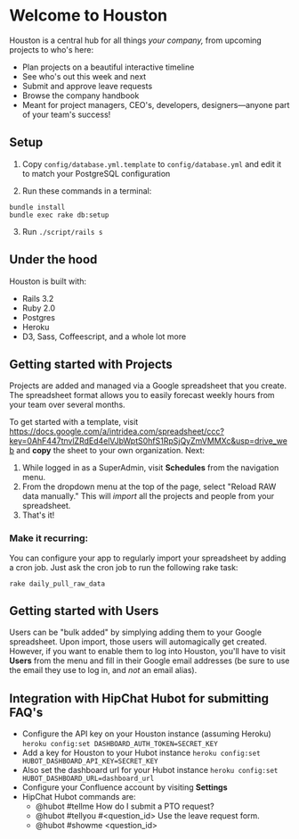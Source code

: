 # Welcome to Houston
Houston is a central hub for all things _your company,_ from upcoming projects to who's here:

- Plan projects on a beautiful interactive timeline
- See who's out this week and next
- Submit and approve leave requests
- Browse the company handbook
- Meant for project managers, CEO's, developers, designers—anyone part of your team's success!

## Setup

1. Copy `config/database.yml.template` to `config/database.yml` and edit it to match your PostgreSQL configuration

2. Run these commands in a terminal:
```
bundle install
bundle exec rake db:setup
```
3. Run `./script/rails s`

## Under the hood
Houston is built with:

- Rails 3.2
- Ruby 2.0
- Postgres
- Heroku 
- D3, Sass, Coffeescript, and a whole lot more 


## Getting started with Projects
Projects are added and managed via a Google spreadsheet that you create. The spreadsheet format allows you to easily forecast weekly hours from your team over several months. 

To get started with a template, visit https://docs.google.com/a/intridea.com/spreadsheet/ccc?key=0AhF447tnvlZRdEd4elVJbWptS0hfS1RpSjQyZmVMMXc&usp=drive_web and **copy** the sheet to your own organization. Next:

1. While logged in as a SuperAdmin, visit **Schedules** from the navigation menu. 
2. From the dropdown menu at the top of the page, select "Reload RAW data manually." This will _import_ all the projects and people from your spreadsheet.
3. That's it! 

### Make it recurring:
You can configure your app to regularly import your spreadsheet by adding a cron job. Just ask the cron job to run the following rake task:

```
rake daily_pull_raw_data
```
## Getting started with Users
Users can be "bulk added" by simplying adding them to your Google spreadsheet. Upon import, those users will automagically get created. However, if you want to enable them to log into Houston, you'll have to visit **Users** from the menu and fill in their Google email addresses (be sure to use the email they use to log in, and *not* an email alias).


## Integration with HipChat Hubot for submitting FAQ's
* Configure the API key on your Houston instance (assuming Heroku)
  `heroku config:set DASHBOARD_AUTH_TOKEN=SECRET_KEY`
* Add a key for Houston to your Hubot instance
  `heroku config:set HUBOT_DASHBOARD_API_KEY=SECRET_KEY`
* Also set the dashboard url for your Hubot instance
  `heroku config:set HUBOT_DASHBOARD_URL=dashboard_url`
* Configure your Confluence account by visiting **Settings**
* HipChat Hubot commands are:
  * @hubot #tellme How do I submit a PTO request?
  * @hubot #tellyou #<question_id> Use the leave request form.
  * @hubot #showme <question_id>

